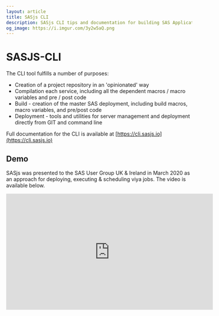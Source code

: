 ```yaml
---
layout: article
title: SASjs CLI
description: SASjs CLI tips and documentation for building SAS Applications on SAS 9 and Viya
og_image: https://i.imgur.com/3y2w5aQ.png
---
```


SASJS-CLI
====================

The CLI tool fulfills a number of purposes:

* Creation of a project repository in an 'opinionated' way
* Compilation each service, including all the dependent macros / macro variables and pre / post code
* Build - creation of the master SAS deployment, including build macros, macro variables, and pre/post code
* Deployment - tools and utilities for server management and deployment directly from GIT and command line

Full documentation for the CLI is available at [https://cli.sasjs.io](https://cli.sasjs.io)

Demo
---------------------

SASjs was presented to the SAS User Group UK & Ireland in March 2020 as an approach for deploying, executing & scheduling viya jobs.  The video is available below.

<iframe width="560" height="315" src="https://www.youtube.com/embed/ZhYWBm6zjek?start=73" frameborder="0" allow="accelerometer; autoplay; encrypted-media; gyroscope; picture-in-picture" allowfullscreen></iframe>


